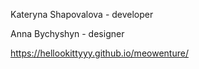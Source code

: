 Kateryna Shapovalova - developer

Anna Bychyshyn - designer


https://hellookittyyy.github.io/meowenture/
